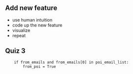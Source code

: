 ## Add new feature
- use human intuition
- code up the new feature
- visualize
- repeat


## Quiz 3
```
    if from_emails and from_emails[0] in poi_email_list:
        from_poi = True 
    
```